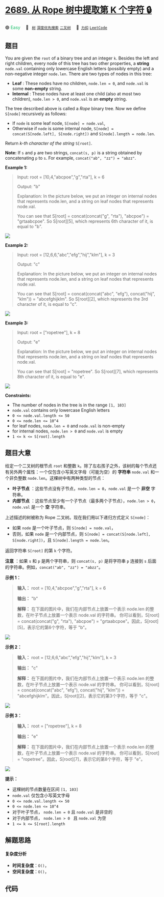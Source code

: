 # [2689. 从 Rope 树中提取第 K 个字符 🔒](https://2xiao.github.io/leetcode-js/problem/2689.html)

🟢 <font color=#15bd66>Easy</font>&emsp; 🔖&ensp; [`树`](/tag/tree.md) [`深度优先搜索`](/tag/depth-first-search.md) [`二叉树`](/tag/binary-tree.md)&emsp; 🔗&ensp;[`力扣`](https://leetcode.cn/problems/extract-kth-character-from-the-rope-tree) [`LeetCode`](https://leetcode.com/problems/extract-kth-character-from-the-rope-tree)

## 题目

You are given the `root` of a binary tree and an integer `k`. Besides the left
and right children, every node of this tree has two other properties, a
**string** `node.val` containing only lowercase English letters (possibly
empty) and a non-negative integer `node.len`. There are two types of nodes in
this tree:

  * **Leaf** : These nodes have no children, `node.len = 0`, and `node.val` is some **non-empty** string.
  * **Internal** : These nodes have at least one child (also at most two children), `node.len > 0`, and `node.val` is an **empty** string.

The tree described above is called a _Rope_ binary tree. Now we define
`S[node]` recursively as follows:

  * If `node` is some leaf node, `S[node] = node.val`,
  * Otherwise if `node` is some internal node, `S[node] = concat(S[node.left], S[node.right])` and `S[node].length = node.len`.

Return _k-th character of the string_ `S[root]`.

**Note:** If `s` and `p` are two strings, `concat(s, p)` is a string obtained
by concatenating `p` to `s`. For example, `concat("ab", "zz") = "abzz"`.



**Example 1:**

> Input: root = [10,4,"abcpoe","g","rta"], k = 6
> 
> Output: "b"
> 
> Explanation: In the picture below, we put an integer on internal nodes that represents node.len, and a string on leaf nodes that represents node.val.
> 
> You can see that S[root] = concat(concat("g", "rta"), "abcpoe") = "grtaabcpoe". So S[root][5], which represents 6th character of it, is equal to "b".
> 
> 

![](https://fastly.jsdelivr.net/gh/doocs/leetcode@main/solution/2600-2699/2689.Extract%20Kth%20Character%20From%20The%20Rope%20Tree/images/example1.png)

**Example 2:**

> Input: root = [12,6,6,"abc","efg","hij","klm"], k = 3
> 
> Output: "c"
> 
> Explanation: In the picture below, we put an integer on internal nodes that represents node.len, and a string on leaf nodes that represents node.val.
> 
> You can see that S[root] = concat(concat("abc", "efg"), concat("hij", "klm")) = "abcefghijklm". So S[root][2], which represents the 3rd character of it, is equal to "c".
> 
> 

![](https://fastly.jsdelivr.net/gh/doocs/leetcode@main/solution/2600-2699/2689.Extract%20Kth%20Character%20From%20The%20Rope%20Tree/images/example2.png)

**Example 3:**

> Input: root = ["ropetree"], k = 8
> 
> Output: "e"
> 
> Explanation: In the picture below, we put an integer on internal nodes that represents node.len, and a string on leaf nodes that represents node.val.
> 
> You can see that S[root] = "ropetree". So S[root][7], which represents 8th character of it, is equal to "e".
> 
> 

![](https://fastly.jsdelivr.net/gh/doocs/leetcode@main/solution/2600-2699/2689.Extract%20Kth%20Character%20From%20The%20Rope%20Tree/images/example3.png)



**Constraints:**

  * The number of nodes in the tree is in the range `[1, 103]`
  * `node.val` contains only lowercase English letters
  * `0 <= node.val.length <= 50`
  * `0 <= node.len <= 10^4`
  * for leaf nodes, `node.len = 0` and `node.val` is non-empty
  * for internal nodes, `node.len > 0` and `node.val` is empty
  * `1 <= k <= S[root].length`


## 题目大意

给定一个二叉树的根节点 `root` 和整数 `k`。除了左右孩子之外，该树的每个节点还有另外两个属性：一个仅包含小写英文字母（可能为空）的 **字符串**
`node.val` 和一个非负整数 `node.len`。这棵树中有两种类型的节点：

  * **叶子节点** ：这些节点没有子节点，`node.len = 0`，`node.val` 是一个 **非空** 字符串。
  * **内部节点** ：这些节点至少有一个子节点（最多两个子节点），`node.len > 0`，`node.val` 是一个 **空** 字符串。

上述描述的树被称为 Rope 二叉树。现在我们用以下递归方式定义 `S[node]`：

  * 如果 `node` 是一个叶子节点，则 `S[node] = node.val`，
  * 否则，如果 `node` 是一个内部节点，则 `S[node] = concat(S[node.left], S[node.right])`，且 `S[node].length = node.len`。

返回字符串 `S[root]` 的第 `k` 个字符。

**注意** ：如果 `s` 和 `p` 是两个字符串，则 `concat(s, p)` 是将字符串 `p` 连接到 `s`
后面的字符串。例如，`concat("ab", "zz") = "abzz"`。



**示例 1：**

> 
> 
> 
> 
> 
> **输入：** root = [10,4,"abcpoe","g","rta"], k = 6
> 
> **输出：** "b"
> 
> **解释：** 在下面的图片中，我们在内部节点上放置一个表示 node.len 的整数，在叶子节点上放置一个表示 node.val 的字符串。 你可以看到，S[root] = concat(concat("g", "rta"), "abcpoe") = "grtaabcpoe"。因此，S[root][5]，表示它的第6个字符，等于 "b"。
> 
> 

![](https://fastly.jsdelivr.net/gh/doocs/leetcode@main/solution/2600-2699/2689.Extract%20Kth%20Character%20From%20The%20Rope%20Tree/images/example1.png)

**示例 2：**

> 
> 
> 
> 
> 
> **输入：** root = [12,6,6,"abc","efg","hij","klm"], k = 3
> 
> **输出：** "c"
> 
> **解释：** 在下面的图片中，我们在内部节点上放置一个表示 node.len 的整数，在叶子节点上放置一个表示 node.val 的字符串。 你可以看到，S[root] = concat(concat("abc", "efg"), concat("hij", "klm")) = "abcefghijklm"。因此，S[root][2]，表示它的第3个字符，等于 "c"。
> 
> 

![](https://fastly.jsdelivr.net/gh/doocs/leetcode@main/solution/2600-2699/2689.Extract%20Kth%20Character%20From%20The%20Rope%20Tree/images/example2.png)

**示例 3：**

> 
> 
> 
> 
> 
> **输入：** root = ["ropetree"], k = 8
> 
> **输出：** "e"
> 
> **解释：** 在下面的图片中，我们在内部节点上放置一个表示 node.len 的整数，在叶子节点上放置一个表示 node.val 的字符串。 你可以看到，S[root] = "ropetree"。因此，S[root][7]，表示它的第8个字符，等于 "e"。
> 
> 

![](https://fastly.jsdelivr.net/gh/doocs/leetcode@main/solution/2600-2699/2689.Extract%20Kth%20Character%20From%20The%20Rope%20Tree/images/example3.png)



**提示：**

  * 这棵树的节点数量在区间 `[1, 103]`
  * `node.val` 仅包含小写英文字母
  * `0 <= node.val.length <= 50`
  * `0 <= node.len <= 10^4`
  * 对于叶子节点， `node.len = 0` 且 `node.val` 是非空的
  * 对于内部节点， `node.len > 0 ` 且 `node.val` 为空
  * `1 <= k <= S[root].length`


## 解题思路

#### 复杂度分析

- **时间复杂度**：`O()`，
- **空间复杂度**：`O()`，

## 代码

```javascript

```